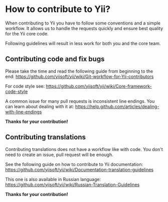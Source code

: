 How to contribute to Yii?
=========================

When contributing to Yii you have to follow some conventions and a simple
workflow. It allows us to handle the requests quickly and ensure best quality
for the Yii core code.

Following guidelines will result in less work for both you and the core team.

Contributing code and fix bugs
------------------------------

Please take the time and read the following guide from beginning to the end:
https://github.com/yiisoft/yii/wiki/Git-workflow-for-Yii-contributors

For code style see:
https://github.com/yiisoft/yii/wiki/Core-framework-code-style

A common issue for many pull requests is inconsistent line endings. You can
learn about dealing with it at:
https://help.github.com/articles/dealing-with-line-endings

**Thanks for your contribution!**

Contributing translations
-------------------------

Contributing translations does not have a workflow like with code. You don't
need to create an issue, pull request will be enough.

See the following guide on how to contribute to Yii documentation:
https://github.com/yiisoft/yii/wiki/Documentation-translation-guidelines

This one is also available in Russian language:
https://github.com/yiisoft/yii/wiki/Russian-Translation-Guidelines

**Thanks for your contribution!**

